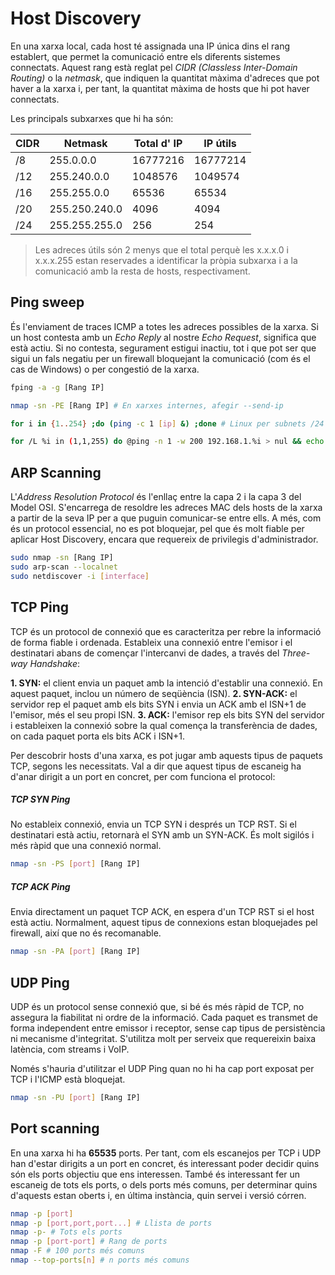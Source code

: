 # Host Discovery
En una xarxa local, cada host té assignada una IP única dins el rang establert, que permet la comunicació entre els diferents sistemes connectats. Aquest rang està reglat pel _CIDR (Classless Inter-Domain Routing)_ o la _netmask_, que indiquen la quantitat màxima d'adreces que pot haver a la xarxa i, per tant, la quantitat màxima de hosts que hi pot haver connectats.

Les principals subxarxes que hi ha són:

| CIDR | Netmask       | Total d' IP | IP útils |
|----- |---------------|-------------|----------|
| /8   | 255.0.0.0     | 16777216    | 16777214 |
| /12  | 255.240.0.0   | 1048576     | 1049574  |
| /16  | 255.255.0.0   | 65536       | 65534    |
| /20  | 255.250.240.0 | 4096        | 4094     |
| /24  | 255.255.255.0 | 256         | 254      |
> Les adreces útils són 2 menys que el total perquè les x.x.x.0 i x.x.x.255 estan reservades a identificar la pròpia subxarxa i a la comunicació amb la resta de hosts, respectivament.
## Ping sweep
És l'enviament de traces ICMP a totes les adreces possibles de la xarxa. Si un host contesta amb un _Echo Reply_ al nostre _Echo Request_, significa que està actiu. Si no contesta, segurament estigui inactiu, tot i que pot ser que sigui un fals negatiu per un firewall bloquejant la comunicació (com és el cas de Windows) o per congestió de la xarxa.
```bash
fping -a -g [Rang IP]

nmap -sn -PE [Rang IP] # En xarxes internes, afegir --send-ip

for i in {1..254} ;do (ping -c 1 [ip] &) ;done # Linux per subnets /24

for /L %i in (1,1,255) do @ping -n 1 -w 200 192.168.1.%i > nul && echo 192.168.1.%i is up. # windows per subnets /24
```
## ARP Scanning
L'_Address Resolution Protocol_ és l'enllaç entre la capa 2 i la capa 3 del Model OSI. S'encarrega de resoldre les adreces MAC dels hosts de la xarxa a partir de la seva IP per a que puguin comunicar-se entre ells. A més, com és un protocol essencial, no es pot bloquejar, pel que és molt fiable per aplicar Host Discovery, encara que requereix de privilegis d'administrador.
```bash
sudo nmap -sn [Rang IP]
sudo arp-scan --localnet
sudo netdiscover -i [interface]
```
## TCP Ping
TCP és un protocol de connexió que es caracteritza per rebre la informació de forma fiable i ordenada. Estableix una connexió entre l'emisor i el destinatari abans de començar l'intercanvi de dades, a través del _Three-way Handshake_:

**1. SYN:** el client envia un paquet amb la intenció d'establir una connexió. En aquest paquet, inclou un número de seqüència (ISN).
**2. SYN-ACK:** el servidor rep el paquet amb els bits SYN i envia un ACK amb el ISN+1 de l'emisor, més el seu propi ISN.
**3. ACK:** l'emisor rep els bits SYN del servidor i estableixen la connexió sobre la qual comença la transferència de dades, on cada paquet porta els bits ACK i ISN+1.

Per descobrir hosts d'una xarxa, es pot jugar amb aquests tipus de paquets TCP, segons les necessitats. Val a dir que aquest tipus de escaneig ha d'anar dirigit a un port en concret, per com funciona el protocol:
##### TCP SYN Ping
No estableix connexió, envia un TCP SYN i després un TCP RST. Si el destinatari està actiu, retornarà el SYN amb un SYN-ACK. És molt sigilós i més ràpid que una connexió normal.
```bash
nmap -sn -PS [port] [Rang IP]
```
##### TCP ACK Ping
Envia directament un paquet TCP ACK, en espera d'un TCP RST si el host està actiu. Normalment, aquest tipus de connexions estan bloquejades pel firewall, així que no és recomanable.
```bash
nmap -sn -PA [port] [Rang IP]
```

## UDP Ping
UDP és un protocol sense connexió que, si bé és més ràpid de TCP, no assegura la fiabilitat ni ordre de la informació. Cada paquet es transmet de forma independent entre emissor i receptor, sense cap tipus de persistència ni mecanisme d'integritat. S'utilitza molt per serveix que requereixin baixa latència, com streams i VoIP. 

Només s'hauria d'utilitzar el UDP Ping quan no hi ha cap port exposat per TCP i l'ICMP està bloquejat.
```bash
nmap -sn -PU [port] [Rang IP]
```

## Port scanning
En una xarxa hi ha **65535** ports. Per tant, com els escanejos per TCP i UDP han d'estar dirigits a un port en concret, és interessant poder decidir quins són els ports objectiu que ens interessen. També és interessant fer un escaneig de tots els ports, o dels ports més comuns, per determinar quins d'aquests estan oberts i, en última instància, quin servei i versió córren.
```bash
nmap -p [port]
nmap -p [port,port,port...] # Llista de ports
nmap -p- # Tots els ports
nmap -p [port-port] # Rang de ports
nmap -F # 100 ports més comuns
nmap --top-ports[n] # n ports més comuns
```
